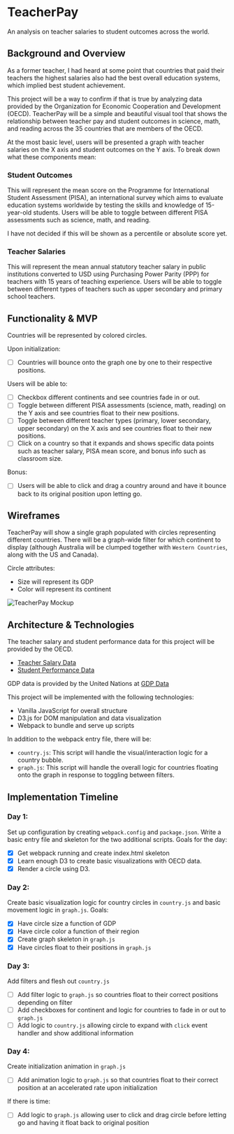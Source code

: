 # TeacherPay
An analysis on teacher salaries to student outcomes across the world.

## Background and Overview
As a former teacher, I had heard at some point that countries that paid their teachers the highest salaries also had the best overall education systems, which implied best student achievement.

This project will be a way to confirm if that is true by analyzing data provided by the Organization for Economic Cooperation and Development (OECD). TeacherPay will be a simple and beautiful visual tool that shows the relationship between teacher pay and student outcomes in science, math, and reading across the 35 countries that are members of the OECD.

At the most basic level, users will be presented a graph with teacher salaries on the X axis and student outcomes on the Y axis. To break down what these components mean:

### Student Outcomes
This will represent the mean score on the Programme for International Student Assessment (PISA), an international survey which aims to evaluate education systems worldwide by testing the skills and knowledge of 15-year-old students. Users will be able to toggle between different PISA assessments such as science, math, and reading.

I have not decided if this will be shown as a percentile or absolute score yet.

### Teacher Salaries
This will represent the mean annual statutory teacher salary in public institutions converted to USD using Purchasing Power Parity (PPP) for teachers with 15 years of teaching experience. Users will be able to toggle between different types of teachers such as upper secondary and primary school teachers.

## Functionality & MVP

Countries will be represented by colored circles.

Upon initialization:

- [ ] Countries will bounce onto the graph one by one to their respective positions.

Users will be able to:

- [ ] Checkbox different continents and see countries fade in or out.
- [ ] Toggle between different PISA assessments (science, math, reading) on the Y axis and see countries float to their new positions.
- [ ] Toggle between different teacher types (primary, lower secondary, upper secondary) on the X axis and see countries float to their new positions.
- [ ] Click on a country so that it expands and shows specific data points such as teacher salary, PISA mean score, and bonus info such as classroom size.

Bonus:
- [ ] Users will be able to click and drag a country around and have it bounce back to its original position upon letting go.

## Wireframes

TeacherPay will show a single graph populated with circles representing different countries. There will be a graph-wide filter for which continent to display (although Australia will be clumped together with `Western Countries`, along with the US and Canada).

Circle attributes:
 - Size will represent its GDP
 - Color will represent its continent

![TeacherPay Mockup](https://github.com/brillantewang/teacherpay/blob/master/TeacherPay.png)

## Architecture & Technologies

The teacher salary and student performance data for this project will be provided by the OECD.
- [Teacher Salary Data](http://stats.oecd.org/viewhtml.aspx?datasetcode=EAG_TS_STA&lang=en#)
- [Student Performance Data](http://gpseducation.oecd.org/IndicatorExplorer?query=2&indicators=S000*S019*S004*S003*S002*N058*N059*S007*S008*S090*S006*S009*S010*S011*S012*S082*S083*S084*S085*S086*S087*S088*S089*N100*N101*N109*N110*N111*N112*N113*N114*N115*N116*N117*N118*N119*N120*N121*N122*N123*N124*N103*N106*N104*N107*S033*S052*N105*N108*N102*R000*R004*R003*R002*R007*R008*R090*R006*R009*R010*R011*R012*M000*M004*M003*M002*M007*M008*M090*M006*M009*M010*M011*M012*X019*X020*X021*X022*X023*X025*X026*X027*X028*X029*N090*N177*N178*N179*N180*N181*N091*S013*S091*S092*S014*S093*S094*S060*S053*S054*S055*S056*S057*S058*S059*R054*R055*R056*R057*R058*M057*M058*M054*M055*M056*M057*M058*S061*S062*S063*S064*S065*S066*R061*R062*R063*R064*R065*R066*M061*M062*M063*M064*M065*M066*S067*S068*S069*S070*S071*S072*S073*S074*S075*S015*S016*R073*R074*R075*M073*M074*M075*N093*N092*N001*N094*N095*N096*N097*S076*S077*S078*S079*N098*N099*S080*S081*S017*S018*N076*N062*N063*S026*S027*N137*N138*N139*N140*N010*N011*N141*N142*N125*N143*N144*S029*N145*N126*S040*S042*N146*N147*N148*N149*N150*N151*N152*N153*N154*N155*N156*N129*N019*N017*N018*N081*N158*N157*N159*N127*N128*N162*N163*N161*N164*N165*N166*N167*N168*N169*N170*N171*N172*N160*N173*N008*N020*N130*N131*N132*N133*N134*N135*N136*N009*N174*N175*N176)

GDP data is provided by the United Nations at [GDP Data](https://unstats.un.org/unsd/snaama/dnlList.asp)

This project will be implemented with the following technologies:

- Vanilla JavaScript for overall structure
- D3.js for DOM manipulation and data visualization
- Webpack to bundle and serve up scripts

In addition to the webpack entry file, there will be:

- `country.js`: This script will handle the visual/interaction logic for a country bubble.
- `graph.js`: This script will handle the overall logic for countries floating onto the graph in response to toggling between filters.

## Implementation Timeline
### Day 1:
Set up configuration by creating `webpack.config` and `package.json`. Write a basic entry file and skeleton for the two additional scripts. Goals for the day:

- [x] Get webpack running and create index.html skeleton
- [x] Learn enough D3 to create basic visualizations with OECD data.
- [x] Render a circle using D3.

### Day 2:
Create basic visualization logic for country circles in `country.js` and basic movement logic in `graph.js`. Goals:

- [x] Have circle size a function of GDP
- [x] Have circle color a function of their region
- [x] Create graph skeleton in `graph.js`
- [x] Have circles float to their positions in `graph.js`

### Day 3:
Add filters and flesh out `country.js`

- [ ] Add filter logic to `graph.js` so countries float to their correct positions depending on filter
- [ ] Add checkboxes for continent and logic for countries to fade in or out to `graph.js`
- [ ] Add logic to `country.js` allowing circle to expand with `click` event handler and show additional information

### Day 4:
Create initialization animation in `graph.js`

- [ ] Add animation logic to `graph.js` so that countries float to their correct position at an accelerated rate upon initialization

If there is time:
- [ ] Add logic to `graph.js` allowing user to click and drag circle before letting go and having it float back to original position

